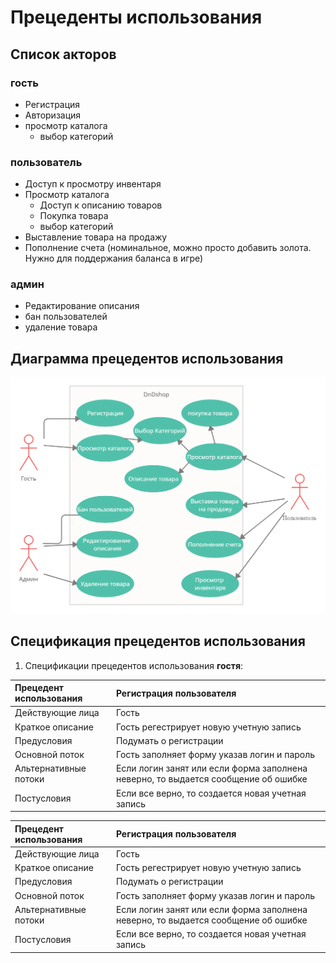 # Прецеденты использования

## Список акторов
### гость
+ Регистрация
+ Авторизация
+ просмотр каталога
   + выбор категорий 
### пользователь
+ Доступ к просмотру инвентаря
+ Просмотр каталога
   + Доступ к описанию товаров
   + Покупка товара
   + выбор категорий
+ Выставление товара на продажу
+ Пополнение счета (номинальное, можно просто добавить золота. Нужно для поддержания баланса в игре)
### админ
+ Редактирование описания
+ бан пользователей
+ удаление товара
## Диаграмма прецедентов использования
[<img src="диаграмма.jpg" width="1000"/>]()
## Спецификация прецедентов использования

1. Спецификации прецедентов использования **гостя**:

| Прецедент использования | Регистрация пользователя |
| :------------------     | :------------------ |
| Действующие лица        | Гость |
| Краткое описание        | Гость регестрирует новую учетную запись
| Предусловия             | Подумать о регистрации|                
| Основной поток          | Гость заполняет форму указав логин и пароль|
| Альтернативные потоки   | Если логин занят или если форма заполнена неверно, то выдается сообщение об ошибке|          
|Постусловия              | Если все верно, то создается новая учетная запись|

| Прецедент использования | Регистрация пользователя |
| :------------------     | :------------------ |
| Действующие лица        | Гость |
| Краткое описание        | Гость регестрирует новую учетную запись
| Предусловия             | Подумать о регистрации|                
| Основной поток          | Гость заполняет форму указав логин и пароль|
| Альтернативные потоки   | Если логин занят или если форма заполнена неверно, то выдается сообщение об ошибке|          
|Постусловия              | Если все верно, то создается новая учетная запись|
